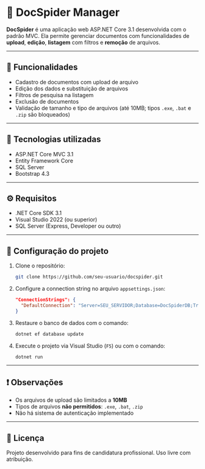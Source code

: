 # 📁 DocSpider Manager

**DocSpider** é uma aplicação web ASP.NET Core 3.1 desenvolvida com o padrão MVC. Ela permite gerenciar documentos com funcionalidades de **upload**, **edição**, **listagem** com filtros e **remoção** de arquivos.

---

## 🚀 Funcionalidades

- Cadastro de documentos com upload de arquivo
- Edição dos dados e substituição de arquivos
- Filtros de pesquisa na listagem
- Exclusão de documentos
- Validação de tamanho e tipo de arquivos (até 10MB; tipos `.exe`, `.bat` e `.zip` são bloqueados)

---

## 🧰 Tecnologias utilizadas

- ASP.NET Core MVC 3.1
- Entity Framework Core
- SQL Server
- Bootstrap 4.3

---

## ⚙️ Requisitos

- .NET Core SDK 3.1
- Visual Studio 2022 (ou superior)
- SQL Server (Express, Developer ou outro)

---

## 🔧 Configuração do projeto

1. Clone o repositório:
   ```bash
   git clone https://github.com/seu-usuario/docspider.git
   ```

2. Configure a connection string no arquivo `appsettings.json`:
   ```json
   "ConnectionStrings": {
     "DefaultConnection": "Server=SEU_SERVIDOR;Database=DocSpiderDB;Trusted_Connection=True;"
   }
   ```

3. Restaure o banco de dados com o comando:
   ```bash
   dotnet ef database update
   ```

4. Execute o projeto via Visual Studio (`F5`) ou com o comando:
   ```bash
   dotnet run
   ```

---

## ❗ Observações

- Os arquivos de upload são limitados a **10MB**
- Tipos de arquivos **não permitidos**: `.exe`, `.bat`, `.zip`
- Não há sistema de autenticação implementado

---

## 📄 Licença

Projeto desenvolvido para fins de candidatura profissional. Uso livre com atribuição.
